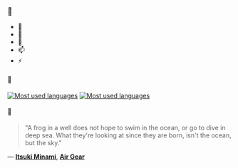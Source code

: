 ### 👋

- 🔭
- 🌱
- 💬
- 📫
- ⚡

#### 🧏

[![Most used languages](https://github-readme-stats-aynah.vercel.app/api/top-langs/?username=aynh&theme=solarized-dark&langs_count=6&layout=compact&hide_title=true)](https://github.com/anuraghazra/github-readme-stats#gh-dark-mode-only)
[![Most used languages](https://github-readme-stats-aynah.vercel.app/api/top-langs/?username=aynh&theme=solarized-light&langs_count=6&layout=compact&hide_title=true)](https://github.com/anuraghazra/github-readme-stats#gh-light-mode-only)

#### 💬

> "A frog in a well does not hope to swim in the ocean, or go to dive in deep sea. What they're looking at since they are born, isn't the ocean, but the sky."

&mdash; [**Itsuki Minami**](https://myanimelist.net/character.php?q=Itsuki%20Minami&cat=character), [**Air Gear**](https://myanimelist.net/search/all?q=Air%20Gear&cat=all)
